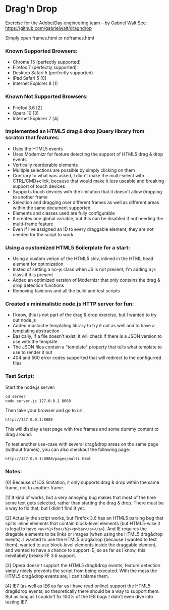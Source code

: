 Drag'n Drop
===========

Exercise for the Adobe/Day engineering team – by Gabriel Walt
See: https://github.com/gabrielwalt/dragndrop

Simply open frames.html or noframes.html

### Known Supported Browsers:
* Chrome 15 (perfectly supported)
* Firefox 7 (perfectly supported)
* Desktop Safari 5 (perfectly supported)
* iPad Safari 5 [0]
* Internet Explorer 8 [1]

### Known Not Supported Browsers:
* Firefox 3.6 [2]
* Opera 10 [3]
* Internet Explorer 7 [4]

### Implemented an HTML5 drag & drop jQuery library from scratch that features:
* Uses the HTML5 events
* Uses Modernizr for feature detecting the support of HTML5 drag & drop events
* Vertically reorderable elements
* Multiple selections are possible by simply clicking on them
* Contrary to what was asked, I didn't make the multi-select with CTRL/CMD+click, because that would make it less useable and breaking support of touch devices
* Supports touch devices with the limitation that it doesn't allow dropping to another frame
* Selection and dragging over different frames as well as different areas within the same document supported
* Elements and classes used are fully configurable
* It creates one global variable, but this can be disabled if not needing the multi-frame feature
* Even if I've assigned an ID to every draggable element, they are not needed for the script to work

### Using a customized HTML5 Boilerplate for a start:
* Using a custom verion of the HTML5 shiv, inlined in the HTML head element for optimization
* Insted of setting a no-js class when JS is not present, I'm adding a js class if it is present
* Added an optimized version of Modernizr that only contains the drag & drop detection functions
* Removing favicons and all the build and test scripts

### Created a minimalistic node.js HTTP server for fun:
* I know, this is not part of the drag & drop exercise, but I wanted to try out node.js
* Added mustache templating library to try it out as well and to have a templating abstraction
* Basically, if a file doesn't exist, it will check if there is a JSON version to use with the template
* The JSON files contain a "template" property that tells what template to use to render it out
* 404 and 500 error codes supported that will redirect to the configurred files

### Test Script:
Start the node.js server:

    cd server
    node server.js 127.0.0.1 8080

Then take your browser and go to url:

    http://127.0.0.1:8080

This will display a test page with tree frames and some dummy content to drag around.

To test another use-case with several drag&drop areas on the same page (without frames), you can also checkout the following page:

    http://127.0.0.1:8080/pages/multi.html

### Notes:

[0] Because of iOS limitation, it only supports drag & drop within the same frame, not to another frame.

[1] It kind of works, but a very annoying bug makes that most of the time some text gets selected, rather than starting the drag & drop. There must be a way to fix that, but I didn't find it yet.

[2] Actually the script works, but Firefox 3.6 has an HTML5 parsing bug that splits inline elements that contain block-level elements (but HTML5-wise it is legal to have `<a><h1>foo</h1><p>bar</p></a>`). And IE requires the dragable elements to be links or images (when using the HTML5 drag&drop events). I wanted to use the HTML5 drag&drop (because I wanted to test them), wanted to use block-level elements inside the draggable element, and wanted to have a chance to support IE, so as far as I know, this inevitabely breaks FF 3.6 support.

[3] Opera doesn't support the HTML5 drag&drop events, feature detection simply nicely prevents the script from being executed. With the mess the HTML5 drag&drop events are, I can't blame them.

[4] IE7 (as well as IE6 as far as I have read online) support the HTML5 drag&drop events, so theoretically there should be a way to support them. But as long as I couldn't fix 100% of the IE8 bugs I didn't even dive into testing IE7.

